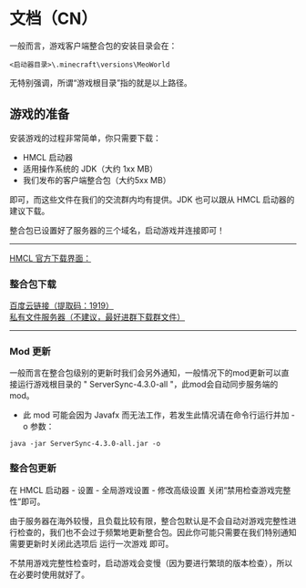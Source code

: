 # 文档（CN）

一般而言，游戏客户端整合包的安装目录会在：
```
<启动器目录>\.minecraft\versions\MeoWorld
```

无特别强调，所谓“游戏根目录”指的就是以上路径。

## 游戏的准备
安装游戏的过程非常简单，你只需要下载：

+ HMCL 启动器 
+ 适用操作系统的 JDK（大约 1xx MB） 
+ 我们发布的客户端整合包（大约5xx MB） 

即可，而这些文件在我们的交流群内均有提供。JDK 也可以跟从 HMCL 启动器的建议下载。

整合包已设置好了服务器的三个域名，启动游戏并连接即可！

<hr>

[HMCL 官方下载界面：](https://hmcl.huangyuhui.net/download/)

### 整合包下载
[百度云链接（提取码：1919）](https://pan.baidu.com/s/108MQ354ZUkyLxU408tzWdg) <br>
[私有文件服务器（不建议，最好进群下载群文件）](http://file.makiror.xyz/Meoworld/Meoworld.zip)

<hr>

### Mod 更新
一般而言在整合包级别的更新时我们会另外通知，一般情况下的mod更新可以直接运行游戏根目录的 " ServerSync-4.3.0-all "，此mod会自动同步服务端的mod。

* 此 mod 可能会因为 Javafx 而无法工作，若发生此情况请在命令行运行并加 -o 参数：
```
java -jar ServerSync-4.3.0-all.jar -o
```

### 整合包更新
在 HMCL 启动器 - 设置 - 全局游戏设置 - 修改高级设置 关闭“禁用检查游戏完整性”即可。

由于服务器在海外较慢，且负载比较有限，整合包默认是不会自动对游戏完整性进行检查的，我们也不会过于频繁地更新整合包。因此你可能只需要在我们特别通知需要更新时关闭此选项后 运行一次游戏 即可。

不禁用游戏完整性检查时，启动游戏会变慢（因为要进行繁琐的版本检查），所以在必要时使用就好了。
